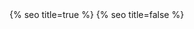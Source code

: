 <head>
  <meta charset="utf-8" />
  <meta http-equiv="X-UA-Compatible" content="IE=edge" />
  <meta name="viewport" content="width=device-width, initial-scale=1" />
  {% seo title=true %}

  <link rel="preconnect" href="https://fonts.googleapis.com">
  <link rel="preconnect" href="https://fonts.gstatic.com" crossorigin>
  <link href="https://fonts.googleapis.com/css2?family=Bricolage+Grotesque:opsz,wght@10..48,300;10..48,500&display=swap" rel="stylesheet">
  <link rel="stylesheet" href="/assets/main.css?version=1.21" />
  <link rel="icon" type="image/x-icon" href="/assets/images/favicon.png">
  <meta property="og:image" content="/assets/images/chris-wallace.jpg" />
  {% seo title=false %}
  <style type="text/css">
    .fade-in {
      opacity: 0;
      transform: translateY(20px);
      transition: opacity 1s ease-in-out, transform 400ms ease-in-out;
    }
    .fade-in.visible {
      opacity: 1;
      transform: translateY(0);
    }
  </style>
  <script type="text/javascript">
document.addEventListener('DOMContentLoaded', function() {
  // Function to handle fade-in
  function handleFadeIn(element, delay) {
    setTimeout(() => {
      element.classList.add('visible');
    }, delay);
  }
  let delay = 0;
  const step = 40; 
  const observer = new IntersectionObserver((entries, observer) => {
    entries.forEach(entry => {
      if (entry.isIntersecting) {
        const delay = 0;
        handleFadeIn(entry.target, delay);
        observer.unobserve(entry.target);
      }
    });
  });
  document.querySelectorAll('.footer, p, h1, h2, h3, h4, h5, h6, ul, ol, hr, blockquote, video, img, iframe, .card-zoom').forEach((element) => {
    element.classList.add('fade-in');
    delay += step;

    observer.observe(element);
  });
});
  </script>
</head>
